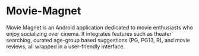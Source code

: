 # Movie-Magnet

Movie Magnet is an Android application dedicated to movie enthusiasts who enjoy socializing over cinema. It integrates features such as theater searching, curated age-group based suggestions (PG, PG13, R), and movie reviews, all wrapped in a user-friendly interface.
